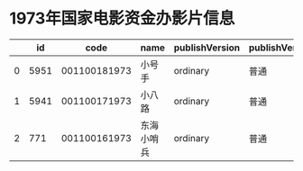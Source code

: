 # 1973年国家电影资金办影片信息


|    | id |  code  |  name  | publishVersion | publishVersionName |   type  |  typeName  |   producerName  |  publisherName  |  publishDate   |
| ---- | ---- | ---- | ---- | ---- | ----| ---- | ---- | ---- | ---- | ---- |
| 0 |  5951 |  001100181973 |  小号手 |  ordinary |  普通 |  cartoon |  动画片 |  未填写 |  暂空 |  97344000000|
| 1 |  5941 |  001100171973 |  小八路 |  ordinary |  普通 |  cartoon |  动画片 |  暂空 |  暂空 |  97344000000|
| 2 |  771 |  001100161973 |  东海小哨兵 |  ordinary |  普通 |  cartoon |  动画片 |  暂空 |  中国电影股份有限公司北京电影发行分公司 |  97344000000|
